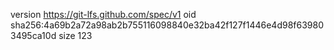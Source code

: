 version https://git-lfs.github.com/spec/v1
oid sha256:4a69b2a72a98ab2b755116098840e32ba42f127f1446e4d98f639803495ca10d
size 123
